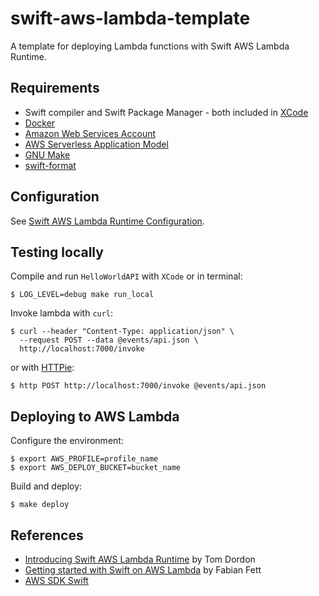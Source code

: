 # swift-aws-lambda-template

A template for deploying Lambda functions with Swift AWS Lambda Runtime.

## Requirements

- Swift compiler and Swift Package Manager - both included in [XCode](https://developer.apple.com/xcode/)
- [Docker](https://docs.docker.com/docker-for-mac/install/)
- [Amazon Web Services Account](https://aws.amazon.com)
- [AWS Serverless Application Model](https://github.com/awslabs/serverless-application-model)
- [GNU Make](https://www.gnu.org/software/make/)
- [swift-format](https://github.com/apple/swift-format)

## Configuration

See [Swift AWS Lambda Runtime Configuration](https://github.com/swift-server/swift-aws-lambda-runtime#configuration).

## Testing locally

Compile and run `HelloWorldAPI` with `XCode` or in terminal:

```
$ LOG_LEVEL=debug make run_local
```

Invoke lambda with `curl`:

```
$ curl --header "Content-Type: application/json" \
  --request POST --data @events/api.json \
  http://localhost:7000/invoke
```

or with [HTTPie](https://httpie.org):

```
$ http POST http://localhost:7000/invoke @events/api.json
```

## Deploying to AWS Lambda

Configure the environment:

```
$ export AWS_PROFILE=profile_name
$ export AWS_DEPLOY_BUCKET=bucket_name
```

Build and deploy:

```
$ make deploy
```

## References

- [Introducing Swift AWS Lambda Runtime](https://swift.org/blog/aws-lambda-runtime) by Tom Dordon
- [Getting started with Swift on AWS Lambda](https://fabianfett.de/getting-started-with-swift-aws-lambda-runtime) by Fabian Fett
- [AWS SDK Swift](https://github.com/swift-aws/aws-sdk-swift)
